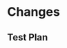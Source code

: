 # Changes

<!--Replace with a summary of your change-->

## Test Plan

<!--Replace with a description of how you tested this change, did you add test, run something locally...-->
